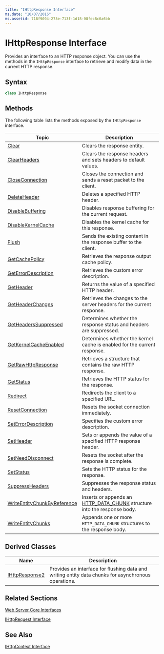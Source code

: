 ```yaml
---
title: "IHttpResponse Interface"
ms.date: "10/07/2016"
ms.assetid: 718f9094-273e-713f-1d18-08fec8c0a6bb
---
```

# IHttpResponse Interface
Provides an interface to an HTTP response object. You can use the methods in the `IHttpResponse` interface to retrieve and modify data in the current HTTP response.  
  
## Syntax  
  
```cpp  
class IHttpResponse  
```  
  
## Methods  
 The following table lists the methods exposed by the `IHttpResponse` interface.  
  
|Topic|Description|  
|-----------|-----------------|  
|[Clear](../../web-development-reference/native-code-api-reference/ihttpresponse-clear-method.md)|Clears the response entity.|  
|[ClearHeaders](../../web-development-reference/native-code-api-reference/ihttpresponse-clearheaders-method.md)|Clears the response headers and sets headers to default values.|  
|[CloseConnection](../../web-development-reference/native-code-api-reference/ihttpresponse-closeconnection-method.md)|Closes the connection and sends a reset packet to the client.|  
|[DeleteHeader](../../web-development-reference/native-code-api-reference/ihttpresponse-deleteheader-method.md)|Deletes a specified HTTP header.|  
|[DisableBuffering](../../web-development-reference/native-code-api-reference/ihttpresponse-disablebuffering-method.md)|Disables response buffering for the current request.|  
|[DisableKernelCache](../../web-development-reference/native-code-api-reference/ihttpresponse-disablekernelcache-method.md)|Disables the kernel cache for this response.|  
|[Flush](../../web-development-reference/native-code-api-reference/ihttpresponse-flush-method.md)|Sends the existing content in the response buffer to the client.|  
|[GetCachePolicy](../../web-development-reference/native-code-api-reference/ihttpresponse-getcachepolicy-method.md)|Retrieves the response output cache policy.|  
|[GetErrorDescription](../../web-development-reference/native-code-api-reference/ihttpresponse-geterrordescription-method.md)|Retrieves the custom error description.|  
|[GetHeader](../../web-development-reference/native-code-api-reference/ihttpresponse-getheader-method.md)|Returns the value of a specified HTTP header.|  
|[GetHeaderChanges](../../web-development-reference/native-code-api-reference/ihttpresponse-getheaderchanges-method.md)|Retrieves the changes to the server headers for the current response.|  
|[GetHeadersSuppressed](../../web-development-reference/native-code-api-reference/ihttpresponse-getheaderssuppressed-method.md)|Determines whether the response status and headers are suppressed.|  
|[GetKernelCacheEnabled](../../web-development-reference/native-code-api-reference/ihttpresponse-getkernelcacheenabled-method.md)|Determines whether the kernel cache is enabled for the current response.|  
|[GetRawHttpResponse](../../web-development-reference/native-code-api-reference/ihttpresponse-getrawhttpresponse-method.md)|Retrieves a structure that contains the raw HTTP response.|  
|[GetStatus](../../web-development-reference/native-code-api-reference/ihttpresponse-getstatus-method.md)|Retrieves the HTTP status for the response.|  
|[Redirect](../../web-development-reference/native-code-api-reference/ihttpresponse-redirect-method.md)|Redirects the client to a specified URL.|  
|[ResetConnection](../../web-development-reference/native-code-api-reference/ihttpresponse-resetconnection-method.md)|Resets the socket connection immediately.|  
|[SetErrorDescription](../../web-development-reference/native-code-api-reference/ihttpresponse-seterrordescription-method.md)|Specifies the custom error description.|  
|[SetHeader](../../web-development-reference/native-code-api-reference/ihttpresponse-setheader-method.md)|Sets or appends the value of a specified HTTP response header.|  
|[SetNeedDisconnect](../../web-development-reference/native-code-api-reference/ihttpresponse-setneeddisconnect-method.md)|Resets the socket after the response is complete.|  
|[SetStatus](../../web-development-reference/native-code-api-reference/ihttpresponse-setstatus-method.md)|Sets the HTTP status for the response.|  
|[SuppressHeaders](../../web-development-reference/native-code-api-reference/ihttpresponse-suppressheaders-method.md)|Suppresses the response status and headers.|  
|[WriteEntityChunkByReference](../../web-development-reference/native-code-api-reference/ihttpresponse-writeentitychunkbyreference-method.md)|Inserts or appends an [HTTP_DATA_CHUNK](https://go.microsoft.com/fwlink/?LinkId=56011) structure into the response body.|  
|[WriteEntityChunks](../../web-development-reference/native-code-api-reference/ihttpresponse-writeentitychunks-method.md)|Appends one or more `HTTP_DATA_CHUNK` structures to the response body.|  
  
## Derived Classes  
  
|Name|Description|  
|----------|-----------------|  
|[IHttpResponse2](../../web-development-reference/native-code-api-reference/ihttpresponse2-interface.md)|Provides an interface for flushing data and writing entity data chunks for asynchronous operations.|  
  
## Related Sections  
 [Web Server Core Interfaces](../../web-development-reference/native-code-api-reference/web-server-core-interfaces.md)  
  
 [IHttpRequest Interface](../../web-development-reference/native-code-api-reference/ihttprequest-interface.md)  
  
## See Also  
 [IHttpContext Interface](../../web-development-reference/native-code-api-reference/ihttpcontext-interface.md)